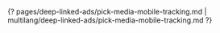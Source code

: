 {? pages/deep-linked-ads/pick-media-mobile-tracking.md | multilang/deep-linked-ads/pick-media-mobile-tracking.md ?}
